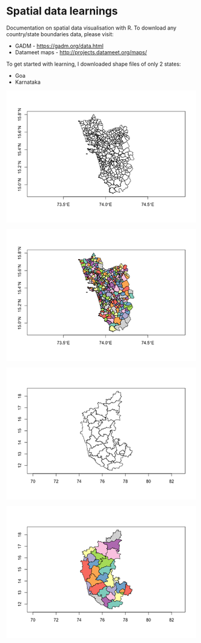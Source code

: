 # Spatial data learnings
Documentation on spatial data visualisation with R. 
To download any country/state boundaries data, please visit:
* GADM - https://gadm.org/data.html
* Datameet maps - http://projects.datameet.org/maps/ 

To get started with learning, I downloaded shape files of only 2 states: 

* Goa 
* Karnataka

![](https://github.com/chtnha/spatial-data-experiments/blob/main/Images/Goa-villages.png)

![](https://github.com/chtnha/spatial-data-experiments/blob/main/Images/Goa-villages-colour.png)

![](https://github.com/chtnha/spatial-data-experiments/blob/main/Images/karnataka-districts.png)

![](https://github.com/chtnha/spatial-data-experiments/blob/main/Images/karnataka-districts-colour.png)

